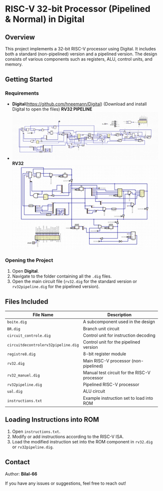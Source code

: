 # RISC-V 32-bit Processor (Pipelined & Normal) in Digital

## Overview
This project implements a 32-bit RISC-V processor using Digital. It includes both a standard (non-pipelined) version and a pipelined version. The design consists of various components such as registers, ALU, control units, and memory.

## Getting Started
### Requirements
- **Digital**(https://github.com/hneemann/Digital) (Download and install Digital to open the files)
**RV32 PIPELINE**
- ![RV32PIPELINE](RV32PIPELINE.jpg)
**RV32**
  ![RV32](RV32.jpg)
### Opening the Project
1. Open **Digital**.
2. Navigate to the folder containing all the `.dig` files.
3. Open the main circuit file (`rv32.dig` for the standard version or `rv32pipeline.dig` for the pipelined version).

## Files Included
| File Name                    | Description |
|------------------------------|-------------|
| `boite.dig`                  | A subcomponent used in the design |
| `BR.dig`                     | Branch unit circuit |
| `circuit_controle.dig`       | Control unit for instruction decoding |
| `circuitdecontrolerv32pipeline.dig` | Control unit for the pipelined version |
| `registre8.dig`              | 8-bit register module |
| `rv32.dig`                   | Main RISC-V processor (non-pipelined) |
| `rv32_manuel.dig`            | Manual test circuit for the RISC-V processor |
| `rv32pipeline.dig`           | Pipelined RISC-V processor |
| `ual.dig`                    | ALU circuit |
| `instructions.txt`           | Example instruction set to load into ROM |

## Loading Instructions into ROM
1. Open `instructions.txt`.
2. Modify or add instructions according to the RISC-V ISA.
3. Load the modified instruction set into the ROM component in `rv32.dig` or `rv32pipeline.dig`.

## Contact
Author: **Bilal-66**

If you have any issues or suggestions, feel free to reach out!

